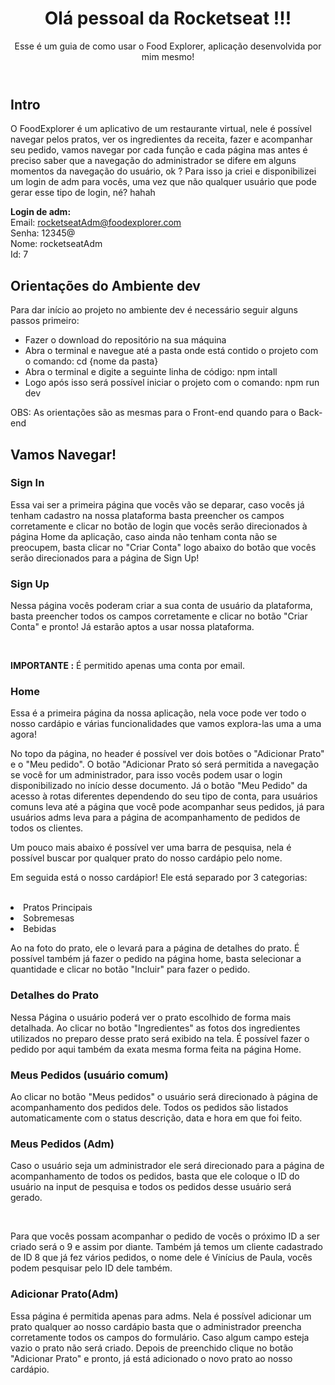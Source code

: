 <header>
  <h1> Olá pessoal da Rocketseat !!! </h1> 
  <span>Esse é um guia de como usar o Food Explorer, aplicação desenvolvida por mim mesmo!</span>
</header>  
<section>
  <h2>Intro</h2>
  <p> O FoodExplorer é um aplicativo de um restaurante virtual, nele é possível navegar pelos pratos, ver os ingredientes da receita, fazer e acompanhar seu pedido,
  vamos navegar por cada função e cada página mas antes é preciso saber que a navegação do administrador se difere em alguns momentos da navegação do usuário, ok ?
  Para isso ja criei e disponibilizei um login de adm para vocês, uma vez que não qualquer usuário que pode gerar esse tipo de login, né? hahah</p> 
  
  <strong>Login de adm:</strong> </br>
  <span>Email: rocketseatAdm@foodexplorer.com </span> </br>
  <span>Senha: 12345@ </span> </br>
  <span>Nome: rocketseatAdm </span> </br>
  <span>Id: 7 </span>
</section> 

<section>
  <h2>Orientações do Ambiente dev</h2>
  <p> Para dar início ao projeto no ambiente dev é necessário seguir alguns passos primeiro:</p> 
  <ul>
    <li>Fazer o download do repositório na sua máquina</li>
    <li>Abra o terminal e navegue até a pasta onde está contido o projeto com o comando: cd {nome da pasta}</li>
    <li>Abra o terminal e digite a seguinte linha de código: npm intall</li>
    <li>Logo após isso será possível iniciar o projeto com o comando: npm run dev</li>
  </ul>
  <p>OBS: As orientações são as mesmas para o Front-end quando para o Back-end</p>
</section>

<section>
  <h2>Vamos Navegar!</h2>
  <section>
    <h3>Sign In</h3>
    <p>Essa vai ser a primeira página que vocês vão se deparar, caso vocês já tenham cadastro na nossa plataforma basta preencher os campos corretamente e clicar 
    no botão de login que vocês serão direcionados à página Home da aplicação, caso ainda não tenham conta não se preocupem, basta clicar no "Criar Conta" logo
    abaixo do botão que vocês serão direcionados para a página de Sign Up!</p>
  </section>
  <section>
    <h3>Sign Up</h3>
    <p>Nessa página vocês poderam criar a sua conta de usuário da plataforma, basta preencher todos os campos corretamente e clicar no botão "Criar Conta" e pronto!
    Já estarão aptos a usar nossa plataforma.</p> </br>
    <p> <strong>IMPORTANTE :</strong> É permitido apenas uma conta por email.</p>
  </section>
  <section>
    <h3>Home</h3>
    <p>Essa é a primeira página da nossa aplicação, nela voce pode ver todo o nosso cardápio e várias funcionalidades que vamos explora-las uma a uma agora!</p> 
    <p>No topo da página, no header é possível ver dois botões o "Adicionar Prato" e  o "Meu pedido". O botão "Adicionar Prato só será permitida a navegação se você 
    for um administrador, para isso vocês podem usar o login disponibilizado no início desse documento. Já o botão "Meu Pedido" da acesso à rotas diferentes dependendo
    do seu tipo de conta, para usuários comuns leva até a página que você pode acompanhar seus pedidos, já para usuários adms leva para a página de acompanhamento de 
    pedidos de todos os clientes.</p> 
    <p>Um pouco mais abaixo é possível ver uma barra de pesquisa, nela é possível buscar por qualquer prato do nosso cardápio pelo nome.</p>
    <p>Em seguida está o nosso cardápior! Ele está separado por 3 categorias:</p> </br>
    <li>Pratos Principais</li>
    <li>Sobremesas</li>
    <li>Bebidas</li>
    <p>Ao na foto do prato, ele o levará para a página de detalhes do prato. É possível também já fazer o pedido na página home, basta selecionar a quantidade e clicar
    no botão "Incluir" para fazer o pedido.</p>
  </section>
  <section>
    <h3>Detalhes do Prato</h3>
    <p>Nessa Página o usuário poderá ver o prato escolhido de forma mais detalhada. Ao clicar no botão "Ingredientes" as fotos dos ingredientes utilizados no preparo
    desse prato será exibido na tela. É possível fazer o pedido por aqui também da exata mesma forma feita na página Home.</p>
  </section>
  <section>
    <h3>Meus Pedidos (usuário comum)</h3>
    <p>Ao clicar no botão "Meus pedidos" o usuário será direcionado à página de acompanhamento dos pedidos dele. Todos os pedidos são listados automaticamente com o 
    status descrição, data e hora em que foi feito.</p>
  </section>
  <section>
    <h3>Meus Pedidos (Adm)</h3>
    <p>Caso o usuário seja um administrador ele será direcionado para a página de acompanhamento de todos os pedidos, basta que ele coloque o ID do usuário na input
    de pesquisa e todos os pedidos desse usuário será gerado.</p> </br>
    <p>Para que vocês possam acompanhar o pedido de vocês o próximo ID a ser criado será o 9 e assim por diante. Também já temos um cliente cadastrado de ID 8 que já fez
    vários pedidos, o nome dele é Vinícius de Paula, vocês podem pesquisar pelo ID dele também.</p
  </section>
  <section>
      <h3>Adicionar Prato(Adm)</h3>
      <p>Essa página é permitida apenas para adms. Nela é possível adicionar um prato qualquer ao nosso cardápio basta que o administrador preencha corretamente todos 
      os campos do formulário. Caso algum campo esteja vazio o prato não será criado. Depois de preenchido clique no botão "Adicionar Prato" e pronto, já está adicionado
      o novo prato ao nosso cardápio.</p>
    </section>
</section>
  
